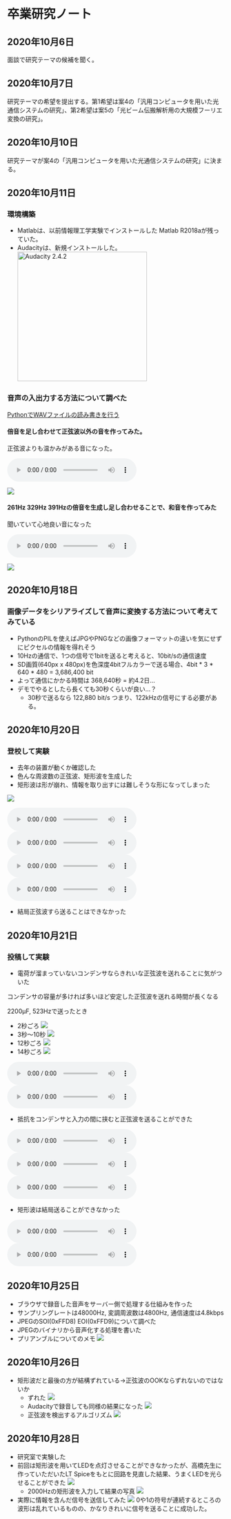 # 卒業研究ノート

## 2020年10月6日

面談で研究テーマの候補を聞く。

## 2020年10月7日

研究テーマの希望を提出する。第1希望は案4の「汎用コンピュータを用いた光通信システムの研究」、第2希望は案5の「光ビーム伝搬解析用の大規模フーリエ変換の研究」。

## 2020年10月10日

研究テーマが案4の「汎用コンピュータを用いた光通信システムの研究」に決まる。

## 2020年10月11日

### 環境構築

- Matlabは、以前情報理工学実験でインストールした Matlab R2018aが残っていた。
- Audacityは、新規インストールした。
  <img alt="Audacity 2.4.2" src="assets/images/2020-10-11-01-46-01.png" height=300>

### 音声の入出力する方法について調べた

[PythonでWAVファイルの読み書きを行う](https://docs.python.org/ja/3/library/wave.html)

#### 倍音を足し合わせて正弦波以外の音を作ってみた。
正弦波よりも温かみがある音になった。

<audio controls="controls">
  <source type="audio/mp3" src="assets/audio/overtones.wav"></source>
  <p>https://github.com/Tsutomu-Ikeda/senior-project/blob/main/assets/audio/overtones.wav</p>
</audio>

![](assets/images/overtones.png)

#### 261Hz 329Hz 391Hzの倍音を生成し足し合わせることで、和音を作ってみた
聞いていて心地良い音になった

<audio controls="controls">
  <source type="audio/mp3" src="assets/audio/harmony.wav"></source>
  <p>https://github.com/Tsutomu-Ikeda/senior-project/blob/main/assets/audio/harmony.wav</p>
</audio>

![](assets/images/harmony.png)

## 2020年10月18日

### 画像データをシリアライズして音声に変換する方法について考えてみている

- PythonのPILを使えばJPGやPNGなどの画像フォーマットの違いを気にせずにピクセルの情報を得れそう
- 10Hzの通信で、1つの信号で1bitを送ると考えると、10bit/sの通信速度
- SD画質(640px x 480px)を色深度4bitフルカラーで送る場合、4bit * 3 * 640 * 480 = 3,686,400 bit
- よって通信にかかる時間は 368,640秒 = 約4.2日…
- デモでやるとしたら長くても30秒くらいが良い…？
  - 30秒で送るなら 122,880 bit/s つまり、122kHzの信号にする必要がある。

## 2020年10月20日

### 登校して実験
- 去年の装置が動くか確認した
- 色んな周波数の正弦波、矩形波を生成した
- 矩形波は形が崩れ、情報を取り出すには難しそうな形になってしまった

![](assets/images/square_received.png)

<audio controls="controls">
  <source type="audio/mp3" src="assets/audio/20201020/470microf_10Hz_square.wav"></source>
  <p>https://github.com/Tsutomu-Ikeda/senior-project/blob/main/assets/audio/20201020/470microf_10Hz_square.wav</p>
</audio>
<audio controls="controls">
  <source type="audio/mp3" src="assets/audio/20201020/470microf_100Hz_square.wav"></source>
  <p>https://github.com/Tsutomu-Ikeda/senior-project/blob/main/assets/audio/20201020/470microf_100Hz_square.wav</p>
</audio>
<audio controls="controls">
  <source type="audio/mp3" src="assets/audio/20201020/2200microf_10Hz_square.wav"></source>
  <p>https://github.com/Tsutomu-Ikeda/senior-project/blob/main/assets/audio/20201020/2200microf_10Hz_square.wav</p>
</audio>
<audio controls="controls">
  <source type="audio/mp3" src="assets/audio/20201020/2200microf_100Hz_square.wav"></source>
  <p>https://github.com/Tsutomu-Ikeda/senior-project/blob/main/assets/audio/20201020/2200microf_100Hz_square.wav</p>
</audio>

- 結局正弦波すら送ることはできなかった

## 2020年10月21日

### 投稿して実験
- 電荷が溜まっていないコンデンサならきれいな正弦波を送れることに気がついた

コンデンサの容量が多ければ多いほど安定した正弦波を送れる時間が長くなる

2200μF, 523Hzで送ったとき
- 2秒ごろ
  ![](assets/images/pseudo_sin_wav_2sec.png)
- 3秒〜10秒
  ![](assets/images/pseudo_sin_wav.png)
- 12秒ごろ
  ![](assets/images/pseudo_sin_wav_12sec.png)
- 14秒ごろ
  ![](assets/images/assets/images/pseudo_sin_wav_14sec.png)

<audio controls="controls">
  <source type="audio/mp3" src="assets/audio/20201021/470microf_523Hz.wav"></source>
  <p>https://github.com/Tsutomu-Ikeda/senior-project/blob/main/assets/audio/20201021/470microf_523Hz.wav</p>
</audio>
<audio controls="controls">
  <source type="audio/mp3" src="assets/audio/20201021/2200microf_523Hz.wav"></source>
  <p>https://github.com/Tsutomu-Ikeda/senior-project/blob/main/assets/audio/20201021/2200microf_523Hz.wav</p>
</audio>

- 抵抗をコンデンサと入力の間に挟むと正弦波を送ることができた

<audio controls="controls">
  <source type="audio/mp3" src="assets/audio/20201021/40microF_100Hz.wav"></source>
  <p>https://github.com/Tsutomu-Ikeda/senior-project/blob/main/assets/audio/20201021/40microF_100Hz.wav</p>
</audio>
<audio controls="controls">
  <source type="audio/mp3" src="assets/audio/20201021/40microF_523Hz.wav"></source>
  <p>https://github.com/Tsutomu-Ikeda/senior-project/blob/main/assets/audio/20201021/40microF_523Hz.wav</p>
</audio>
</audio>
<audio controls="controls">
  <source type="audio/mp3" src="assets/audio/20201021/40microF_1000Hz.wav"></source>
  <p>https://github.com/Tsutomu-Ikeda/senior-project/blob/main/assets/audio/20201021/40microF_1000Hz.wav</p>
</audio>

- 矩形波は結局送ることができなかった

<audio controls="controls">
  <source type="audio/mp3" src="assets/audio/20201021/40microF_100Hz_square.wav"></source>
  <p>https://github.com/Tsutomu-Ikeda/senior-project/blob/main/assets/audio/20201021/40microF_100Hz_square.wav</p>
</audio>
<audio controls="controls">
  <source type="audio/mp3" src="assets/audio/20201021/40microF_1000Hz_square.wav"></source>
  <p>https://github.com/Tsutomu-Ikeda/senior-project/blob/main/assets/audio/20201021/40microF_1000Hz_square.wav</p>
</audio>

## 2020年10月25日

- ブラウザで録音した音声をサーバー側で処理する仕組みを作った
- サンプリングレートは48000Hz, 変調周波数は4800Hz, 通信速度は4.8kbps
- JPEGのSOI(0xFFD8) EOI(0xFFD9)について調べた
- JPEGのバイナリから音声化する処理を書いた
- プリアンブルについてのメモ
  ![](assets/images/2020-10-26-23-03-39.png)

## 2020年10月26日

- 矩形波だと最後の方が結構ずれている→正弦波のOOKならずれないのではないか
  - ずれた
  ![](assets/images/2020-10-26-19-43-54.png)
  - Audacityで録音しても同様の結果になった
  ![](assets/images/2020-10-26-20-31-39.png)
  - 正弦波を検出するアルゴリズム
  ![](assets/images/2020-10-26-23-20-54.png)

## 2020年10月28日

- 研究室で実験した
- 前回は矩形波を用いてLEDを点灯させることができなかったが、高橋先生に作っていただいたLT Spiceをもとに回路を見直した結果、うまくLEDを光らせることができた
  ![](assets/images/2020-10-28-22-05-01.png)
  - 2000Hzの矩形波を入力して結果の写真
    ![](assets/images/2020-10-28-22-23-14.png)
- 実際に情報を含んだ信号を送信してみた
  ![](assets/images/2020-10-28-22-24-06.png)
  0や1の符号が連続するところの波形は乱れているものの、かなりきれいに信号を送ることに成功した。
